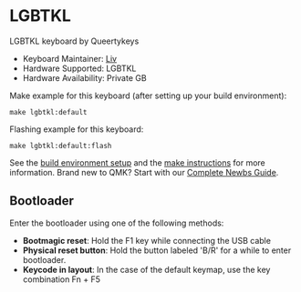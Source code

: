# LGBTKL

LGBTKL keyboard by Queertykeys

* Keyboard Maintainer: [Liv](https://github.com/ojthetiny)
* Hardware Supported: LGBTKL
* Hardware Availability: Private GB


Make example for this keyboard (after setting up your build environment):

    make lgbtkl:default

Flashing example for this keyboard:

    make lgbtkl:default:flash

See the [build environment setup](https://docs.qmk.fm/#/getting_started_build_tools) and the [make instructions](https://docs.qmk.fm/#/getting_started_make_guide) for more information. Brand new to QMK? Start with our [Complete Newbs Guide](https://docs.qmk.fm/#/newbs).

## Bootloader

Enter the bootloader using one of the following methods:

* **Bootmagic reset**: Hold the F1 key while connecting the USB cable
* **Physical reset button**: Hold the button labeled 'B/R' for a while to enter bootloader.
* **Keycode in layout**: In the case of the default keymap, use the key combination Fn + F5